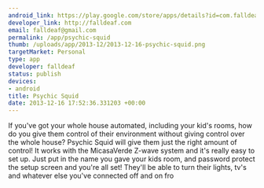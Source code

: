 ```yaml
--- 
android_link: https://play.google.com/store/apps/details?id=com.falldeaf.psychicsquid
developer_link: http://falldeaf.com
email: falldeaf@gmail.com
permalink: /app/psychic-squid
thumb: /uploads/app/2013-12/2013-12-16-psychic-squid.png
targetMarket: Personal
type: app
developer: falldeaf
status: publish
devices: 
- android
title: Psychic Squid
date: 2013-12-16 17:52:36.331203 +00:00
---
```


If you've got your whole house automated, including your kid's rooms, how do you give them control of their environment without giving control over the whole house? Psychic Squid will give them just the right amount of control!
It works with the MicasaVerde Z-wave system and it's really easy to set up. Just put in the name you gave your kids room, and password protect the setup screen and you're all set!
They'll be able to turn their lights, tv's and whatever else you've connected off and on fro
